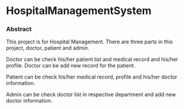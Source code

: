 # HospitalManagementSystem

### Abstract
 
This project is for Hospital Management. 
There are three parts in this project, doctor, patient and admin.

Doctor can be check his/her patient list and medical record and his/her profile.
Doctor can be add new record for the patient.

Patient can be check his/her medical record, profile and his/her doctor information.

Admin can be check doctor list in respective department and add new doctor information.





